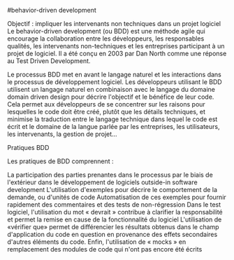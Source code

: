 #behavior-driven development

   Objectif :
    impliquer les intervenants non techniques dans un projet logiciel
Le behavior-driven development (ou BDD) est une méthode agile qui encourage la collaboration entre les développeurs, les responsables qualités, les intervenants non-techniques et les entreprises participant à un projet de logiciel. Il a été conçu en 2003 par Dan North comme une réponse au Test Driven Development.

Le processus BDD met en avant le langage naturel et les interactions dans le processus de développement logiciel. Les développeurs utilisant le BDD utilisent un langage naturel en combinaison avec le langage du domaine domain driven design pour décrire l'objectif et le bénéfice de leur code. Cela permet aux développeurs de se concentrer sur les raisons pour lesquelles le code doit être créé, plutôt que les détails techniques, et minimise la traduction entre le langage technique dans lequel le code est écrit et le domaine de la langue parlée par les entreprises, les utilisateurs, les intervenants, la gestion de projet…

   Pratiques BDD

  Les pratiques de BDD comprennent :

  La participation des parties prenantes dans le processus par le biais de l'extérieur dans le développement de logiciels outside-in software development
L'utilisation d'exemples pour décrire le comportement de la demande, ou d'unités de code
Automatisation de ces exemples pour fournir rapidement des commentaires et des tests de non-régression
Dans le test logiciel, l'utilisation du mot « devrait » contribue à clarifier la responsabilité et permet la remise en cause de la fonctionnalité du logiciel
L'utilisation de «vérifier que» permet de différencier les résultats obtenus dans le champ d'application du code en question en provenance des effets secondaires d'autres éléments du code.
Enfin, l'utilisation de « mocks » en remplacement des modules de code qui n'ont pas encore été écrits
